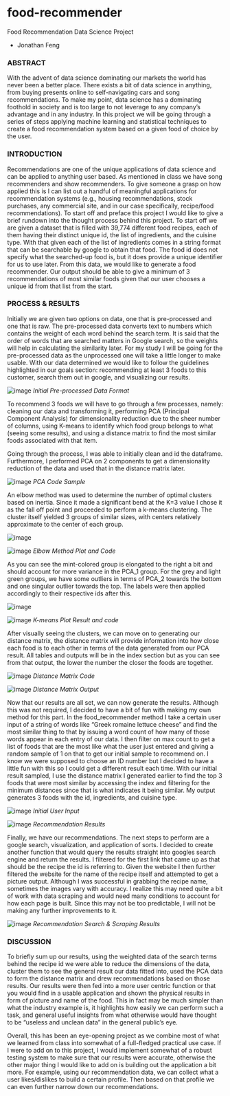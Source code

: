 # food-recommender
Food Recommendation Data Science Project
- Jonathan Feng

### ABSTRACT

With the advent of data science dominating our markets the world has never been a better place. There exists a bit of data science in anything, from buying presents online to self-navigating cars and song recommendations. To make my point, data science has a dominating foothold in society and is too large to not leverage to any company’s advantage and in any industry. In this project we will be going through a series of steps applying machine learning and statistical techniques to create a food recommendation system based on a given food of choice by the user.

### INTRODUCTION

Recommendations are one of the unique applications of data science and can be applied to anything user based. As mentioned in class we have song recommenders and show recommenders. To give someone a grasp on how applied this is I can list out a handful of meaningful applications for recommendation systems (e.g., housing recommendations, stock purchases, any commercial site, and in our case specifically, recipe/food recommendations). To start off and preface this project I would like to give a brief rundown into the thought process behind this project.
To start off we are given a dataset that is filled with 39,774 different food recipes, each of them having their distinct unique id, the list of ingredients, and the cuisine type. With that given each of the list of ingredients comes in a string format that can be searchable by google to obtain that food. The food id does not specify what the searched-up food is, but it does provide a unique identifier for us to use later. From this data, we would like to generate a food recommender. Our output should be able to give a minimum of 3 recommendations of most similar foods given that our user chooses a unique id from that list from the start.

### PROCESS & RESULTS

Initially we are given two options on data, one that is pre-processed and one that is raw. The pre-processed data converts text to numbers which contains the weight of each word behind the search term. It is said that the order of words that are searched matters in Google search, so the weights will help in calculating the similarity later. For my study I will be going for the pre-processed data as the unprocessed one will take a little longer to make usable. With our data determined we would like to follow the guidelines highlighted in our goals section: recommending at least 3 foods to this customer, search them out in google, and visualizing our results.

![image](https://user-images.githubusercontent.com/34585038/147899683-ed5e01ce-54d6-4d6f-9c73-0143c5aed80d.png)
*Initial Pre-processed Data Format*

To recommend 3 foods we will have to go through a few processes, namely: cleaning our data and transforming it, performing PCA (Principal Component Analysis) for dimensionality reduction due to the sheer number of columns, using K-means to identify which food group belongs to what (seeing some results), and using a distance matrix to find the most similar foods associated with that item.

Going through the process, I was able to initially clean and id the dataframe. Furthermore, I performed PCA on 2 components to get a dimensionality reduction of the data and used that in the distance matrix later. 

![image](https://user-images.githubusercontent.com/34585038/147899726-0666a1af-215c-4290-842c-e290404d69b2.png)
*PCA Code Sample*

An elbow method was used to determine the number of optimal clusters based on inertia. Since it made a significant bend at the K=3 value I chose it as the fall off point and proceeded to perform a k-means clustering. The cluster itself yielded 3 groups of similar sizes, with centers relatively approximate to the center of each group. 

![image](https://user-images.githubusercontent.com/34585038/147899742-9d541456-1c31-4425-b8bb-6c9ee6d7b061.png)

![image](https://user-images.githubusercontent.com/34585038/147899745-9d12362b-73d5-4f7e-a98c-a35807315e69.png)
*Elbow Method Plot and Code*

As you can see the mint-colored group is elongated to the right a bit and should account for more variance in the PCA_1 group. For the grey and light green groups, we have some outliers in terms of PCA_2 towards the bottom and one singular outlier towards the top. The labels were then applied accordingly to their respective ids after this.

![image](https://user-images.githubusercontent.com/34585038/147899757-4aaaca1e-b0a6-4b6c-a369-ffbd2d53e1bb.png)

![image](https://user-images.githubusercontent.com/34585038/147899763-ec738439-e239-4919-9237-7f49ef5d3d21.png)
*K-means Plot Result and code*

After visually seeing the clusters, we can move on to generating our distance matrix, the distance matrix will provide information into how close each food is to each other in terms of the data generated from our PCA result. All tables and outputs will be in the index section but as you can see from that output, the lower the number the closer the foods are together.

![image](https://user-images.githubusercontent.com/34585038/147899783-577282a8-bc30-4af8-ab65-91ae77dadfa9.png)
*Distance Matrix Code*

![image](https://user-images.githubusercontent.com/34585038/147899786-9c20da7a-1049-44f3-b3cb-9c361621e37c.png)
*Distance Matrix Output*

Now that our results are all set, we can now generate the results. Although this was not required, I decided to have a bit of fun with making my own method for this part. In the food_recommender method I take a certain user input of a string of words like “Greek romaine lettuce cheese” and find the most similar thing to that by issuing a word count of how many of those words appear in each entry of our data. I then filter on max count to get a list of foods that are the most like what the user just entered and giving a random sample of 1 on that to get our initial sample to recommend on. I know we were supposed to choose an ID number but I decided to have a little fun with this so I could get a different result each time. With our initial result sampled, I use the distance matrix I generated earlier to find the top 3 foods that were most similar by accessing the index and filtering for the minimum distances since that is what indicates it being similar. My output generates 3 foods with the id, ingredients, and cuisine type.

![image](https://user-images.githubusercontent.com/34585038/147899808-1a9891d2-ce58-4001-a215-10ee446ffc65.png)
*Initial User Input*

![image](https://user-images.githubusercontent.com/34585038/147899818-86593b52-99b1-4d6d-b441-451ee9f3ad72.png)
*Recommendation Results*

Finally, we have our recommendations. The next steps to perform are a google search, visualization, and application of sorts. I decided to create another function that would query the results straight into googles search engine and return the results. I filtered for the first link that came up as that should be the recipe the id is referring to. Given the website I then further filtered the website for the name of the recipe itself and attempted to get a picture output. Although I was successful in grabbing the recipe name, sometimes the images vary with accuracy. I realize this may need quite a bit of work with data scraping and would need many conditions to account for how each page is built. Since this may not be too predictable, I will not be making any further improvements to it.

![image](https://user-images.githubusercontent.com/34585038/147899849-817dc77e-f816-44e1-9ffd-9c68c39aa0f3.png)
*Recommendation Search & Scraping Results*

### DISCUSSION
To briefly sum up our results, using the weighted data of the search terms behind the recipe id we were able to reduce the dimensions of the data, cluster them to see the general result our data fitted into, used the PCA data to form the distance matrix and drew recommendations based on those results. Our results were then fed into a more user centric function or that you would find in a usable application and shown the physical results in form of picture and name of the food. This in fact may be much simpler than what the industry example is, it highlights how easily we can perform such a task, and general useful insights from what otherwise would have thought to be “useless and unclean data” in the general public’s eye.

Overall, this has been an eye-opening project as we combine most of what we learned from class into somewhat of a full-fledged practical use case. If I were to add on to this project, I would implement somewhat of a robust testing system to make sure that our results were accurate, otherwise the other major thing I would like to add on is building out the application a bit more. For example, using our recommendation data, we can collect what a user likes/dislikes to build a certain profile. Then based on that profile we can even further narrow down our recommendations.


